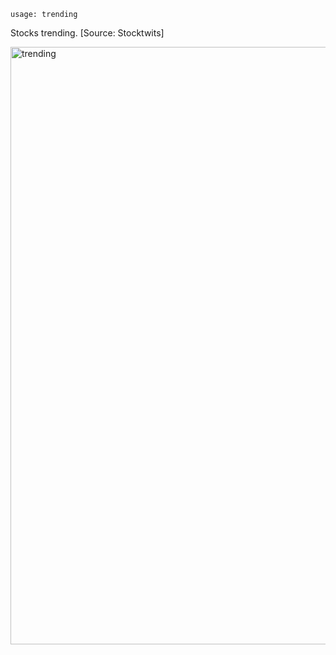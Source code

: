 ```
usage: trending
```
Stocks trending. [Source: Stocktwits]

<img width="956" alt="trending" src="https://user-images.githubusercontent.com/25267873/108612311-4526bd00-73df-11eb-840b-18829fcecdd3.png">
